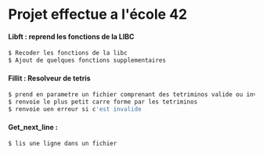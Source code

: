# Projet effectue a l'école 42

#### Libft : reprend les fonctions de la LIBC 
```sh
$ Recoder les fonctions de la libc
$ Ajout de quelques fonctions supplementaires
```

#### Fillit : Resolveur de tetris
```sh
$ prend en parametre un fichier comprenant des tetriminos valide ou invalide
$ renvoie le plus petit carre forme par les tetriminos
$ renvoie uen erreur si c'est invalide
```

#### Get_next_line :
```sh
$ lis une ligne dans un fichier
```
